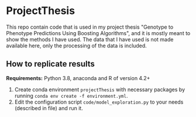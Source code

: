 # ProjectThesis
This repo contain code that is used in my project thesis "Genotype to Phenotype Predictions Using Boosting Algorithms", and it is mostly meant to show the methods I have used. The data that I have used is not made available here, only the processing of the data is included.
## How to replicate results
**Requirements:** Python 3.8, anaconda and R of version 4.2+
1. Create conda environment `projectThesis` with necessary packages by running `conda env create -f environment.yml`.
3. Edit the configuration script `code/model_exploration.py` to your needs (described in file) and run it. 
